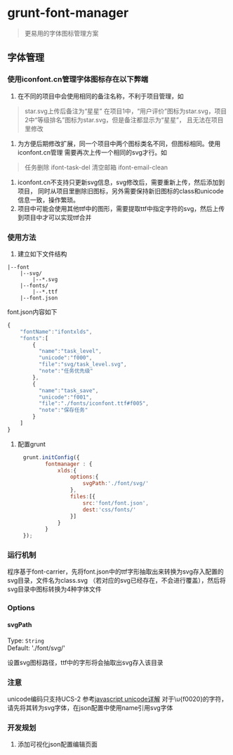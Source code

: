 # grunt-font-manager

> 更易用的字体图标管理方案

##  字体管理
### 使用iconfont.cn管理字体图标存在以下弊端
1.  在不同的项目中会使用相同的备注名称，不利于项目管理，如
> star.svg上传后备注为“星星”
> 在项目1中，“用户评价”图标为star.svg，项目2中“等级排名”图标为star.svg，但是备注都显示为“星星”，
> 且无法在项目里修改
1.  为方便后期修改扩展，同一个项目中两个图标类名不同，但图标相同。使用iconfont.cn管理
需要再次上传一个相同的svg才行。如
> 任务删除 ifont-task-del 清空邮箱 ifont-email-clean 
1.  iconfont.cn不支持只更新svg信息，svg修改后，需要重新上传，然后添加到项目，
同时从项目里删除旧图标，另外需要保持新旧图标的class和unicode信息一致，操作繁琐。
1.  项目中可能会使用其他ttf中的图形，需要提取ttf中指定字符的svg，然后上传到项目中才可以实现ttf合并

### 使用方法

1. 建立如下文件结构
```text
|--font
    |--svg/
        |--*.svg
    |--fonts/
        |--*.ttf
    |--font.json
```
font.json内容如下
```js
{
    "fontName":"ifontxlds",
    "fonts":[
        {
          "name":"task_level",
          "unicode":"f000",
          "file":"svg/task_level.svg",
          "note":"任务优先级"
        },
        {
          "name":"task_save",
          "unicode":"f001",
          "file":"./fonts/iconfont.ttf#f005",
          "note":"保存任务"
        }
    ]
}
```

1. 配置grunt
```js
     grunt.initConfig({
            fontmanager : {
                xlds:{
                    options:{
                        svgPath:'./font/svg/'
                    },
                    files:[{
                        src:'font/font.json',
                        dest:'css/fonts/'
                    }]
                }
            }
     });
```
### 运行机制
程序基于font-carrier，先将font.json中的ttf字形抽取出来转换为svg存入配置的svg目录，文件名为class.svg
（若对应的svg已经存在，不会进行覆盖），然后将svg目录中图标转换为4种字体文件
### Options

#### svgPath
Type: `String`  
Default: './font/svg/'

设置svg图标路径，ttf中的字形将会抽取出svg存入该目录

### 注意
unicode编码只支持UCS-2 参考[javascript unicode详解](http://www.ruanyifeng.com/blog/2014/12/unicode.html)
对于\u{f0020}的字符，请先将其转为svg字体，在json配置中使用name引用svg字体

### 开发规划

1. 添加可视化json配置编辑页面